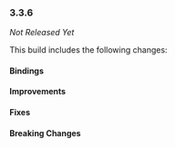 ### 3.3.6

_Not Released Yet_

This build includes the following changes:

#### Bindings

#### Improvements

#### Fixes

#### Breaking Changes
